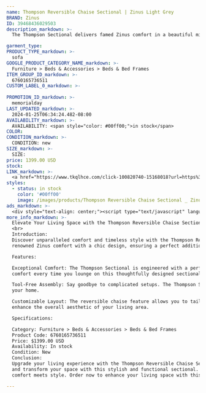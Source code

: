 ```yaml
---
name: Thompson Reversible Chaise Sectional | Zinus Light Grey
BRAND: Zinus
ID: 39468436029503
description_markdown: >-
  The Thompson Sectional delivers famed Zinus comfort in a beautiful mid-century style. Thoughtfully designed with outstanding cushion comfort from green tea memory foam, Zinus Base foam, and fiber filling for cloud-like comfort, it even comes together tool-free and features a reversible chaise you can use to fit your space like a glove.

garment_type:
PRODUCT_TYPE_markdown: >-
  sofa
GOOGLE_PRODUCT_CATEGORY_NAME_markdown: >-
  Furniture > Beds & Accessories > Beds & Bed Frames
ITEM_GROUP_ID_markdown: >-
  6760165736511
CUSTOM_LABEL_0_markdown: >-
  
PROMOTION_ID_markdown: >-
  memorialday
LAST_UPDATED_markdown: >-
  2024-01-25T06:34:24.482-08:00
AVAILABILITY_markdown: >-
  AVAILABILITY: <span style="color: #00ff00;">in stock</span>
COLOR:
CONDITION_markdown: >-
  CONDITION: new
SIZE_markdown: >-
  SIZE: 
price: 1399.00 USD
stock: 
LINK_markdown: >-
  <a href="https://www.tkqlhce.com/click-100820740-15168018?url=https%3A%2F%2Fwww.zinus.com%2Fproducts%2Fthompson-reversible-chaise-sectional%3Fvariant%3D39468436029503" target="_blank" style="display: inline-block; padding: 10px 20px; font-size: 16px; text-align: center; text-decoration: none; cursor: pointer; border: 1px solid #3498db; color: #3498db; background-color: #fff; border-radius: 5px; transition: background-color 0.3s;">Go to Product</a>
styles:
  - status: in stock
    color: '#00ff00'
    image: /images/products/Thompson Reversible Chaise Sectional _ Zinus Light Grey/ThompsonSectionalChaise_LightGrey.jpg
ads_markdown: >-
  <div style="text-align: center;"><script type="text/javascript" language="javascript" src="https://www.jdoqocy.com/placeholder-52269176?target=_top&mouseover=N"></script></div>
more_info_markdown: >-
  Elevate Your Living Space with the Thompson Reversible Chaise Sectional by Zinus
  <br>
  Introduction:
  Discover unparalleled comfort and timeless style with the Thompson Reversible Chaise Sectional by Zinus. This mid-century masterpiece seamlessly combines the 
  renowned Zinus comfort with a chic design, ensuring a perfect addition to your living space.

  Features:

  Exceptional Comfort: The Thompson Sectional is engineered with a perfect blend of green tea memory foam, Zinus Base foam, and fiber filling. Experience cloud-like 
  comfort every time you lounge on this thoughtfully designed sectional.

  Tool-Free Assembly: Say goodbye to complicated setups. The Thompson Sectional assembles effortlessly without the need for tools, making it a hassle-free addition to 
  your home.

  Customizable Layout: The reversible chaise feature allows you to tailor the sectional to fit your space like a glove. Arrange it to complement your room layout and 
  enhance the overall aesthetic of your living area.

  Specifications:

  Category: Furniture > Beds & Accessories > Beds & Bed Frames
  Product Code: 6760165736511
  Price: $1399.00 USD
  Availability: In stock
  Condition: New
  Conclusion:
  Upgrade your living experience with the Thompson Reversible Chaise Sectional by Zinus. Indulge in the luxury of Zinus comfort, relish the ease of tool-free assembly, 
  and transform your space with this stylish and functional sectional. Elevate your home decor and create a haven of relaxation with the Thompson Sectional – where 
  comfort meets style. Order now to enhance your living space with this exceptional piece of furniture.

---
```

